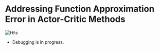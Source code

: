 # Addressing Function Approximation Error in Actor-Critic Methods

![Hits](https://hits.seeyoufarm.com/api/count/incr/badge.svg?url=https://github.com/seolhokim/The-Easiest-TD3-using-pytorch-in-Pendulum)

- Debugging is in progress.
